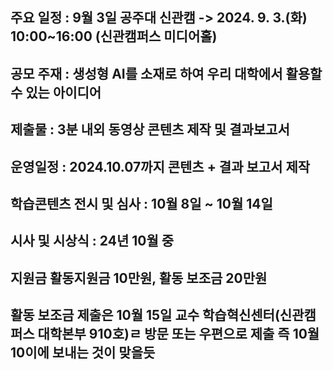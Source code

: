 ## 주요 일정 :  9월 3일 공주대 신관캠 -> 2024. 9. 3.(화) 10:00~16:00 (신관캠퍼스 미디어홀)

## 공모 주재 : 생성형 AI를 소재로 하여 우리 대학에서 활용할 수 있는 아이디어 

## 제출물 : 3분 내외 동영상 콘텐츠 제작 및 결과보고서 

## 운영일정 : 2024.10.07까지 콘텐츠 + 결과 보고서 제작

## 학습콘텐츠 전시 및 심사 : 10월 8일 ~ 10월 14일

## 시사 및 시상식 : 24년 10월 중

## 지원금  활동지원금 10만원, 활동 보조금 20만원

## 활동 보조금 제출은 10월 15일 교수 학습혁신센터(신관캠퍼스 대학본부 910호)ㄹ 방문 또는 우편으로 제출  즉 10월 10이에 보내는 것이 맞을듯
